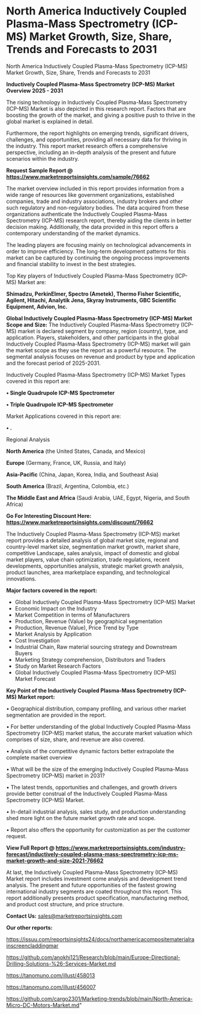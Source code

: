 # North America Inductively Coupled Plasma-Mass Spectrometry (ICP-MS) Market Growth, Size, Share, Trends and Forecasts to 2031
North America Inductively Coupled Plasma-Mass Spectrometry (ICP-MS) Market Growth, Size, Share, Trends and Forecasts to 2031

<Strong> Inductively Coupled Plasma-Mass Spectrometry (ICP-MS) Market Overview 2025 - 2031</strong>

The rising technology in Inductively Coupled Plasma-Mass Spectrometry (ICP-MS) Market is also depicted in this research report. Factors that are boosting the growth of the market, and giving a positive push to thrive in the global market is explained in detail.

Furthermore, the report highlights on emerging trends, significant drivers, challenges, and opportunities, providing all necessary data for thriving in the industry. This report market research offers a comprehensive perspective, including an in-depth analysis of the present and future scenarios within the industry.

<strong>Request Sample Report @ <a href=https://www.marketreportsinsights.com/sample/76662>https://www.marketreportsinsights.com/sample/76662</a></strong>

The market overview included in this report provides information from a wide range of resources like government organizations, established companies, trade and industry associations, industry brokers and other such regulatory and non-regulatory bodies. The data acquired from these organizations authenticate the Inductively Coupled Plasma-Mass Spectrometry (ICP-MS) research report, thereby aiding the clients in better decision making. Additionally, the data provided in this report offers a contemporary understanding of the market dynamics.

The leading players are focusing mainly on technological advancements in order to improve efficiency. The long-term development patterns for this market can be captured by continuing the ongoing process improvements and financial stability to invest in the best strategies.

Top Key players of Inductively Coupled Plasma-Mass Spectrometry (ICP-MS) Market are:

<strong>Shimadzu, PerkinElmer, Spectro (Ametek), Thermo Fisher Scientific, Agilent, Hitachi, Analytik Jena, Skyray Instruments, GBC Scientific Equipment, Advion, Inc.</strong>

<strong><b>Global Inductively Coupled Plasma-Mass Spectrometry (ICP-MS) Market Scope and Size:</b></strong>
The Inductively Coupled Plasma-Mass Spectrometry (ICP-MS) market is declared segment by company, region (country), type, and application. Players, stakeholders, and other participants in the global Inductively Coupled Plasma-Mass Spectrometry (ICP-MS) market will gain the market scope as they use the report as a powerful resource. The segmental analysis focuses on revenue and product by type and application and the forecast period of 2025-2031.

Inductively Coupled Plasma-Mass Spectrometry (ICP-MS) Market Types covered in this report are:

<strong>• Single Quadrupole ICP-MS Spectrometer

• Triple Quadrupole ICP-MS Spectrometer</strong>

Market Applications covered in this report are:

<strong>• .</strong> 

Regional Analysis

<strong>North America</strong> (the United States, Canada, and Mexico)

<strong>Europe</strong> (Germany, France, UK, Russia, and Italy)

<strong>Asia-Pacific</strong> (China, Japan, Korea, India, and Southeast Asia)

<strong>South America</strong> (Brazil, Argentina, Colombia, etc.)

<strong>The Middle East and Africa</strong> (Saudi Arabia, UAE, Egypt, Nigeria, and South Africa)

<strong>Go For Interesting Discount Here: <a href=https://www.marketreportsinsights.com/discount/76662>https://www.marketreportsinsights.com/discount/76662</a></strong>

The Inductively Coupled Plasma-Mass Spectrometry (ICP-MS) market report provides a detailed analysis of global market size, regional and country-level market size, segmentation market growth, market share, competitive Landscape, sales analysis, impact of domestic and global market players, value chain optimization, trade regulations, recent developments, opportunities analysis, strategic market growth analysis, product launches, area marketplace expanding, and technological innovations.

<strong><b>Major factors covered in the report:</b></strong>
<ul>
  <li>Global Inductively Coupled Plasma-Mass Spectrometry (ICP-MS) Market </li>
  <li>Economic Impact on the Industry</li>
  <li>Market Competition in terms of Manufacturers</li>
  <li>Production, Revenue (Value) by geographical segmentation</li>
  <li>Production, Revenue (Value), Price Trend by Type</li>
  <li>Market Analysis by Application</li>
  <li>Cost Investigation</li>
  <li>Industrial Chain, Raw material sourcing strategy and Downstream Buyers</li>
  <li>Marketing Strategy comprehension, Distributors and Traders</li>
  <li>Study on Market Research Factors</li>
  <li>Global Inductively Coupled Plasma-Mass Spectrometry (ICP-MS) Market Forecast</li>
</ul>

<strong><b>Key Point of the Inductively Coupled Plasma-Mass Spectrometry (ICP-MS) Market report:</b></strong>

• Geographical distribution, company profiling, and various other market segmentation are provided in the report.

• For better understanding of the global Inductively Coupled Plasma-Mass Spectrometry (ICP-MS) market status, the accurate market valuation which comprises of size, share, and revenue are also covered.

• Analysis of the competitive dynamic factors better extrapolate the complete market overview

• What will be the size of the emerging Inductively Coupled Plasma-Mass Spectrometry (ICP-MS) market in 2031?

• The latest trends, opportunities and challenges, and growth drivers provide better construal of the Inductively Coupled Plasma-Mass Spectrometry (ICP-MS) Market.

• In-detail industrial analysis, sales study, and production understanding shed more light on the future market growth rate and scope.

• Report also offers the opportunity for customization as per the customer request.

<strong><b>View Full Report @ <a href=https://www.marketreportsinsights.com/industry-forecast/inductively-coupled-plasma-mass-spectrometry-icp-ms-market-growth-and-size-2021-76662>https://www.marketreportsinsights.com/industry-forecast/inductively-coupled-plasma-mass-spectrometry-icp-ms-market-growth-and-size-2021-76662</a></b></strong>


At last, the Inductively Coupled Plasma-Mass Spectrometry (ICP-MS) Market report includes investment come analysis and development trend analysis. The present and future opportunities of the fastest growing international industry segments are coated throughout this report. This report additionally presents product specification, manufacturing method, and product cost structure, and price structure.

<strong>Contact Us:</strong>
sales@marketreportsinsights.com

<strong>Our other reports:</strong>

<a href=https://issuu.com/reportsinsights24/docs/northamericacompositematerialrainscreencladdingmar>https://issuu.com/reportsinsights24/docs/northamericacompositematerialrainscreencladdingmar</a>

<a href=https://github.com/anokhi121/Research/blob/main/Europe-Directional-Drilling-Solutions-%26-Services-Market.md>https://github.com/anokhi121/Research/blob/main/Europe-Directional-Drilling-Solutions-%26-Services-Market.md</a>

<a href=https://tanomuno.com/illust/458013>https://tanomuno.com/illust/458013</a>

<a href=https://tanomuno.com/illust/456007>https://tanomuno.com/illust/456007</a>

<a href=https://github.com/cargo2301/Marketing-trends/blob/main/North-America-Micro-DC-Motors-Market.md>https://github.com/cargo2301/Marketing-trends/blob/main/North-America-Micro-DC-Motors-Market.md</a>"
